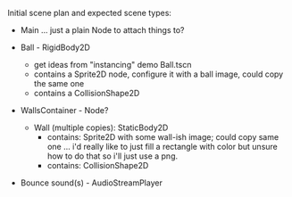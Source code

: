 
Initial scene plan and expected scene types:

- Main ... just a plain Node to attach things to?

- Ball - RigidBody2D
  - get ideas from "instancing" demo Ball.tscn
  - contains a Sprite2D node, configure it with a ball image, could copy the same one
  - contains a CollisionShape2D
- WallsContainer - Node?
  - Wall (multiple copies): StaticBody2D
    - contains: Sprite2D with some wall-ish image; could copy same one
      ... i'd really like to just fill a rectangle with color but unsure how to
      do that so i'll just use a png.
    - contains: CollisionShape2D
- Bounce sound(s) - AudioStreamPlayer
